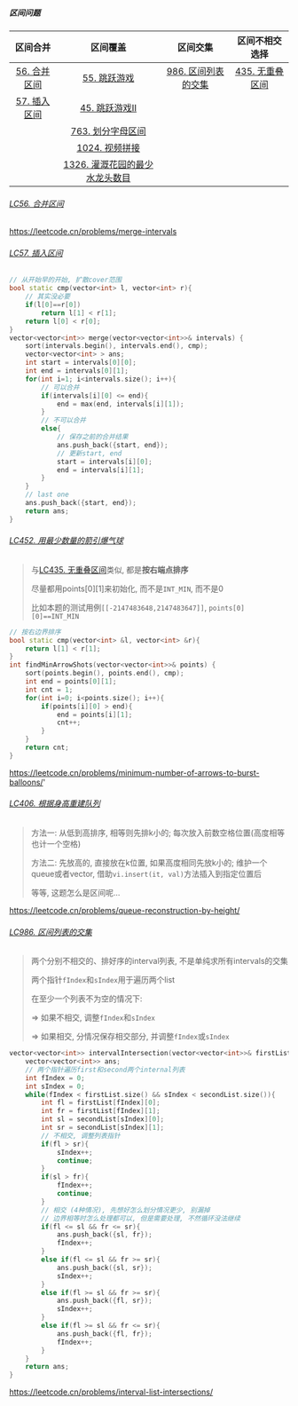 ##### 区间问题

|区间合并|区间覆盖|区间交集|区间不相交选择|
|  :-:  |  :-:  |  :-:  |  :-:  |
|[56. 合并区间](https://github.com/MyLeetCodeRecord/cpp-leetcode/blob/master/markdown/%E4%B8%93%E9%A2%98%20-%20%E5%8C%BA%E9%97%B4.md#lc56-%E5%90%88%E5%B9%B6%E5%8C%BA%E9%97%B4)|[55. 跳跃游戏](https://github.com/MyLeetCodeRecord/cpp-leetcode/blob/master/markdown/%E4%B8%93%E9%A2%98%20-%20%E5%8C%BA%E9%97%B4%20-%20%E5%8C%BA%E9%97%B4%E8%A6%86%E7%9B%96.md#lc55-%E8%B7%B3%E8%B7%83%E6%B8%B8%E6%88%8F)|[986. 区间列表的交集](https://github.com/MyLeetCodeRecord/cpp-leetcode/blob/master/markdown/%E4%B8%93%E9%A2%98%20-%20%E5%8C%BA%E9%97%B4.md#lc986-%E5%8C%BA%E9%97%B4%E5%88%97%E8%A1%A8%E7%9A%84%E4%BA%A4%E9%9B%86)|[435. 无重叠区间](https://github.com/MyLeetCodeRecord/cpp-leetcode/blob/master/markdown/%E4%B8%93%E9%A2%98%20-%20%E5%8C%BA%E9%97%B4%20-%20%E5%8C%BA%E9%97%B4%E4%B8%8D%E7%9B%B8%E4%BA%A4%E9%80%89%E6%8B%A9.md#lc435-%E6%97%A0%E9%87%8D%E5%8F%A0%E5%8C%BA%E9%97%B4)|
|[57. 插入区间](https://github.com/MyLeetCodeRecord/cpp-leetcode/blob/master/markdown/%E4%B8%93%E9%A2%98%20-%20%E5%8C%BA%E9%97%B4.md#lc57-%E6%8F%92%E5%85%A5%E5%8C%BA%E9%97%B4)|[45. 跳跃游戏Ⅱ](https://github.com/MyLeetCodeRecord/cpp-leetcode/blob/master/markdown/%E4%B8%93%E9%A2%98%20-%20%E5%8C%BA%E9%97%B4%20-%20%E5%8C%BA%E9%97%B4%E8%A6%86%E7%9B%96.md#lc45-%E8%B7%B3%E8%B7%83%E6%B8%B8%E6%88%8F%E2%85%B1)|       |        |
|       |[763. 划分字母区间](https://github.com/MyLeetCodeRecord/cpp-leetcode/blob/master/markdown/%E4%B8%93%E9%A2%98%20-%20%E5%8C%BA%E9%97%B4%20-%20%E5%8C%BA%E9%97%B4%E8%A6%86%E7%9B%96.md#lc763-%E5%88%92%E5%88%86%E5%AD%97%E6%AF%8D%E5%8C%BA%E9%97%B4)|       |         |
|       |[1024. 视频拼接](https://github.com/MyLeetCodeRecord/cpp-leetcode/blob/master/markdown/%E4%B8%93%E9%A2%98%20-%20%E5%8C%BA%E9%97%B4%20-%20%E5%8C%BA%E9%97%B4%E8%A6%86%E7%9B%96.md#lc1024-%E8%A7%86%E9%A2%91%E6%8B%BC%E6%8E%A5)|     |       |
|       |[1326. 灌溉花园的最少水龙头数目](https://github.com/MyLeetCodeRecord/cpp-leetcode/blob/master/markdown/%E4%B8%93%E9%A2%98%20-%20%E5%8C%BA%E9%97%B4%20-%20%E5%8C%BA%E9%97%B4%E8%A6%86%E7%9B%96.md#lc1326-%E7%81%8C%E6%BA%89%E8%8A%B1%E5%9B%AD%E7%9A%84%E6%9C%80%E5%B0%91%E6%B0%B4%E9%BE%99%E5%A4%B4%E6%95%B0%E7%9B%AE)|       |     |


###### [LC56. 合并区间](/workspace/56.%E5%90%88%E5%B9%B6%E5%8C%BA%E9%97%B4.cpp)

https://leetcode.cn/problems/merge-intervals

###### [LC57. 插入区间](/workspace/57.%E6%8F%92%E5%85%A5%E5%8C%BA%E9%97%B4.cpp)

```CPP
// 从开始早的开始, 扩散cover范围
bool static cmp(vector<int> l, vector<int> r){
    // 其实没必要
    if(l[0]==r[0])
        return l[1] < r[1];
    return l[0] < r[0];
}
vector<vector<int>> merge(vector<vector<int>>& intervals) {
    sort(intervals.begin(), intervals.end(), cmp);
    vector<vector<int> > ans;
    int start = intervals[0][0];
    int end = intervals[0][1];
    for(int i=1; i<intervals.size(); i++){
        // 可以合并
        if(intervals[i][0] <= end){
            end = max(end, intervals[i][1]);
        }
        // 不可以合并
        else{
            // 保存之前的合并结果
            ans.push_back({start, end});
            // 更新start, end
            start = intervals[i][0];
            end = intervals[i][1];
        }
    }
    // last one
    ans.push_back({start, end});
    return ans;
}
```


###### [LC452. 用最少数量的箭引爆气球](/workspace/452.%E7%94%A8%E6%9C%80%E5%B0%91%E6%95%B0%E9%87%8F%E7%9A%84%E7%AE%AD%E5%BC%95%E7%88%86%E6%B0%94%E7%90%83.cpp)

> 与[LC435. 无重叠区间](/markdown/%E4%B8%93%E9%A2%98%20-%20%E5%8C%BA%E9%97%B4%20-%20%E5%8C%BA%E9%97%B4%E4%B8%8D%E7%9B%B8%E4%BA%A4%E9%80%89%E6%8B%A9.md#lc435-%E6%97%A0%E9%87%8D%E5%8F%A0%E5%8C%BA%E9%97%B4)类似, 都是**按右端点排序**
> 
> 尽量都用points[0][1]来初始化, 而不是`INT_MIN`, 而不是0
> 
> 比如本题的测试用例`[[-2147483648,2147483647]]`, `points[0][0]==INT_MIN`

```CPP
// 按右边界排序
bool static cmp(vector<int> &l, vector<int> &r){
    return l[1] < r[1];
}
int findMinArrowShots(vector<vector<int>>& points) {
    sort(points.begin(), points.end(), cmp);
    int end = points[0][1];
    int cnt = 1;
    for(int i=0; i<points.size(); i++){
        if(points[i][0] > end){
            end = points[i][1];
            cnt++;
        }
    }
    return cnt;
}
```

https://leetcode.cn/problems/minimum-number-of-arrows-to-burst-balloons/'


###### [LC406. 根据身高重建队列](/markdown/LC406.%20%E6%A0%B9%E6%8D%AE%E8%BA%AB%E9%AB%98%E9%87%8D%E5%BB%BA%E9%98%9F%E5%88%97.md)

> 方法一: 从低到高排序, 相等则先排k小的; 每次放入前数空格位置(高度相等也计一个空格)
>
> 方法二: 先放高的, 直接放在k位置, 如果高度相同先放k小的; 维护一个queue或者vector, 借助`vi.insert(it, val)`方法插入到指定位置后
> 
> 等等, 这题怎么是区间呢...

https://leetcode.cn/problems/queue-reconstruction-by-height/


###### [LC986. 区间列表的交集](/workspace/986.%E5%8C%BA%E9%97%B4%E5%88%97%E8%A1%A8%E7%9A%84%E4%BA%A4%E9%9B%86.cpp)

> 两个分别不相交的、排好序的interval列表, 不是单纯求所有intervals的交集
> 
> 两个指针`fIndex`和`sIndex`用于遍历两个list
> 
> 在至少一个列表不为空的情况下: 
> 
> => 如果不相交, 调整`fIndex`和`sIndex`
> 
> => 如果相交, 分情况保存相交部分, 并调整`fIndex`或`sIndex`

```CPP
vector<vector<int>> intervalIntersection(vector<vector<int>>& firstList, vector<vector<int>>& secondList) {
    vector<vector<int>> ans;
    // 两个指针遍历first和second两个internal列表
    int fIndex = 0;
    int sIndex = 0;
    while(fIndex < firstList.size() && sIndex < secondList.size()){
        int fl = firstList[fIndex][0];
        int fr = firstList[fIndex][1];
        int sl = secondList[sIndex][0];
        int sr = secondList[sIndex][1];
        // 不相交, 调整列表指针
        if(fl > sr){
            sIndex++;
            continue;
        }
        if(sl > fr){
            fIndex++;
            continue;
        }
        // 相交 (4种情况), 先想好怎么划分情况更少, 别漏掉
        // 边界相等时怎么处理都可以, 但是需要处理, 不然循环没法继续
        if(fl <= sl && fr <= sr){
            ans.push_back({sl, fr});
            fIndex++;
        }
        else if(fl <= sl && fr >= sr){
            ans.push_back({sl, sr});
            sIndex++;
        }
        else if(fl >= sl && fr >= sr){
            ans.push_back({fl, sr});
            sIndex++;
        }
        else if(fl >= sl && fr <= sr){
            ans.push_back({fl, fr});
            fIndex++;
        }
    }
    return ans;
}
```

https://leetcode.cn/problems/interval-list-intersections/